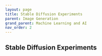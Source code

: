 ```yaml
---
layout: page
title: Stable Diffusion Experiments
parent: Image Generation
grand_parent: Machine Learning and AI
nav_order: 2
---
```


## Stable Diffusion Experiments

<br />

